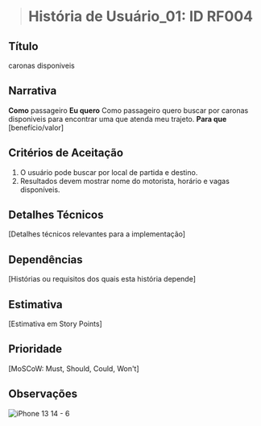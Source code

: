 > # História de Usuário_01: ID RF004
>
## Título

caronas disponiveis
## Narrativa

**Como** passageiro
**Eu quero** Como passageiro quero buscar por caronas disponiveis para encontrar uma que atenda meu trajeto.
**Para que** [benefício/valor]

## Critérios de Aceitação

1. O usuário pode buscar por local de partida e destino.
2. Resultados devem mostrar nome do motorista, horário e vagas disponíveis.


## Detalhes Técnicos

[Detalhes técnicos relevantes para a implementação]

## Dependências

[Histórias ou requisitos dos quais esta história depende]

## Estimativa

[Estimativa em Story Points]

## Prioridade

[MoSCoW: Must, Should, Could, Won't]

## Observações

![iPhone 13   14 - 6](https://github.com/user-attachments/assets/c9712a41-053d-40e8-8c72-68135ac8f758)


















